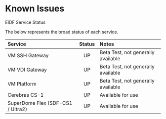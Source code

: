 # Known Issues

EIDF Service Status

The below represents the broad status of each service.

| Service | Status | Notes |
|:--------|:------:|:------|
|VM SSH Gateway | UP | Beta Test, not generally available |
|VM VDI Gateway | UP | Beta Test, not generally available |
|VM Platform | UP | Beta Test, not generally available |
|Cerebras CS-1 | UP | Available for use |
|SuperDome Flex (SDF-CS1 / Ultra2) | UP | Available for use |

